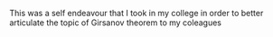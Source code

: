 This was a self endeavour that I took in my college in order to better articulate the topic of Girsanov theorem to my coleagues

